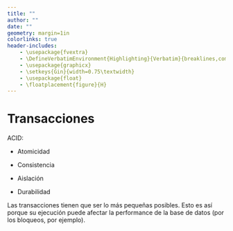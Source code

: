 ```yaml
---
title: ""
author: ""
date: ""
geometry: margin=1in
colorlinks: true
header-includes:
	- \usepackage{fvextra}
	- \DefineVerbatimEnvironment{Highlighting}{Verbatim}{breaklines,commandchars=\\\{\}}
	- \usepackage{graphicx}
	- \setkeys{Gin}{width=0.75\textwidth}
	- \usepackage{float}
	- \floatplacement{figure}{H}
---
```


# Transacciones

ACID:

* Atomicidad

* Consistencia

* Aislación

* Durabilidad

Las transacciones tienen que ser lo más pequeñas posibles. Esto es así porque su ejecución puede afectar la performance de la base de datos (por los bloqueos, por ejemplo).
